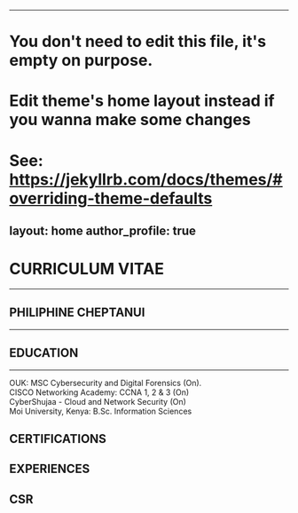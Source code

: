  ---
# You don't need to edit this file, it's empty on purpose.
# Edit theme's home layout instead if you wanna make some changes
# See: https://jekyllrb.com/docs/themes/#overriding-theme-defaults
layout: home
author_profile: true
---
# CURRICULUM VITAE
---
## PHILIPHINE CHEPTANUI
---
## EDUCATION
---
OUK: MSC Cybersecurity and Digital Forensics (On).     
CISCO Networking Academy: CCNA 1, 2 & 3 (On)    
CyberShujaa - Cloud and Network Security (On)                         
Moi University, Kenya: B.Sc. Information Sciences
## CERTIFICATIONS

## EXPERIENCES

## CSR
